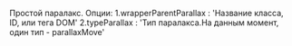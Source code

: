 Простой паралакс. 
Опции: 
  1.wrapperParentParallax : 'Название класса, ID, или тега DOM'
  2.typeParallax : 'Тип паралакса.На данным момент, один тип - parallaxMove'
